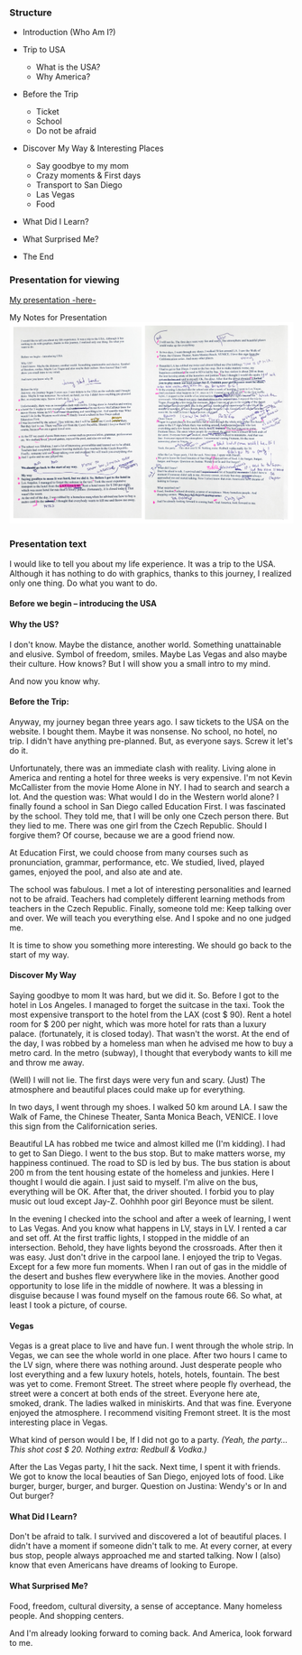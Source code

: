 ### Structure

- Introduction (Who Am I?)
- Trip to USA
  - What is the USA?
  - Why America?
  
- Before the Trip
  - Ticket
  - School
  - Do not be afraid
  
- Discover My Way & Interesting Places
  - Say goodbye to my mom
  - Crazy moments & First days
  - Transport to San Diego
  - Las Vegas
  - Food
  
- What Did I Learn?
- What Surprised Me?
- The End

### Presentation for viewing
[My presentation -here-](https://github.com/dudacek/english_for_designers/blob/main/05-presentation-stoytelling/jakub-dudacek-presentation-usa.pdf)

My Notes for Presentation
<img src="./img/my-notes-for-presentation-usa.jpg" alt="my-notes-for-presentation-usa" width="1000"/> 


### Presentation text
I would like to tell you about my life experience. It was a trip to the USA. Although it has nothing to do with graphics, thanks to this journey, I realized only one thing. Do what you want to do.

#### Before we begin – introducing the USA

#### Why the US? 
I don't know. Maybe the distance, another world. Something unattainable and elusive. Symbol of freedom, smiles. Maybe Las Vegas and also maybe their culture. How knows? But I will show you a small intro to my mind.

And now you know why.

#### Before the Trip:
Anyway, my journey began three years ago. I saw tickets to the USA on the website. I bought them. Maybe it was nonsense. No school, no hotel, no trip. I didn't have anything pre-planned.
But, as everyone says. Screw it let's do it.

Unfortunately, there was an immediate clash with reality. Living alone in America and renting a hotel for three weeks is very expensive. I'm not Kevin McCallister from the movie Home Alone in NY. I had to search and search a lot. And the question was: What would I do in the Western world alone? I finally found a school in San Diego called Education First.
I was fascinated by the school. They told me, that I will be only one Czech person there.
But they lied to me. There was one girl from the Czech Republic. Should I forgive them? Of course, because we are a good friend now.

At Education First, we could choose from many courses such as pronunciation, grammar, performance, etc. We studied, lived, played games, enjoyed the pool, and also ate and ate.

The school was fabulous. I met a lot of interesting personalities and learned not to be afraid. Teachers had completely different learning methods from teachers in the Czech Republic. Finally, someone told me: Keep talking over and over. We will teach you everything else. And I spoke and no one judged me. 

It is time to show you something more interesting.
We should go back to the start of my way.

#### Discover My Way
Saying goodbye to mom It was hard, but we did it. So. Before I got to the hotel in Los Angeles. I managed to forget the suitcase in the taxi. Took the most expensive transport to the hotel from the LAX (cost $ 90). Rent a hotel room for $ 200 per night, which was more hotel for rats than a luxury palace. (fortunately, it is closed today). That wasn't the worst.
At the end of the day, I was robbed by a homeless man when he advised me how to buy a metro card. In the metro (subway), I thought that everybody wants to kill me and throw me away. 

(Well) I will not lie. The first days were very fun and scary. (Just) The atmosphere and beautiful places could make up for everything.

In two days, I went through my shoes. I walked 50 km around LA. I saw the Walk of Fame, the Chinese Theater, Santa Monica Beach, VENICE. I love this sign from the Californication series. 

Beautiful LA has robbed me twice and almost killed me (I'm kidding). 
I had to get to San Diego. I went to the bus stop. But to make matters worse, my happiness continued. The road to SD is led by bus. The bus station is about 200 m from the tent housing estate of the homeless and junkies. Here I thought I would die again. I just said to myself. I'm alive on the bus, everything will be OK. After that, the driver shouted. I forbid you to play music out loud except Jay-Z. Oohhhh poor girl Beyonce must be silent.

In the evening I checked into the school and after a week of learning, I went to Las Vegas. And you know what happens in LV, stays in LV. I rented a car and set off. At the first traffic lights, I stopped in the middle of an intersection. Behold, they have lights beyond the crossroads. After then it was easy. Just don't drive in the carpool lane. I enjoyed the trip to Vegas. Except for a few more fun moments. When I ran out of gas in the middle of the desert and bushes flew everywhere like in the movies. Another good opportunity to lose life in the middle of nowhere. It was a blessing in disguise because I was found myself on the famous route 66. So what, at least I took a picture, of course.

#### Vegas
Vegas is a great place to live and have fun. I went through the whole strip. In Vegas, we can see the whole world in one place. After two hours I came to the LV sign, where there was nothing around. Just desperate people who lost everything and a few luxury hotels, hotels, hotels, fountain. The best was yet to come. Fremont Street. The street where people fly overhead, the street were a concert at both ends of the street. Everyone here ate, smoked, drank. The ladies walked in miniskirts. And that was fine. Everyone enjoyed the atmosphere. I recommend visiting Fremont street.  It is the most interesting place in Vegas. 

What kind of person would I be, If I did not go to a party.
*(Yeah, the party… This shot cost $ 20. Nothing extra: Redbull & Vodka.)*

After the Las Vegas party, I hit the sack. Next time, I spent it with friends.
We got to know the local beauties of San Diego, enjoyed lots of food. Like burger, burger, burger, and burger. Question on Justina: Wendy's or In and Out burger?

#### What Did I Learn? 
Don't be afraid to talk. I survived and discovered a lot of beautiful places. I didn't have a moment if someone didn't talk to me. At every corner, at every bus stop, people always approached me and started talking. Now I (also) know that even Americans have dreams of looking to Europe.

#### What Surprised Me?
Food, freedom, cultural diversity, a sense of acceptance. Many homeless people. And shopping centers. 

And I'm already looking forward to coming back. And America, look forward to me.

